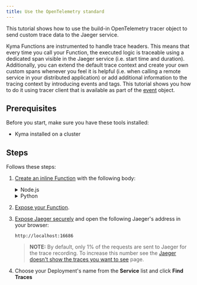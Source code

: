```yaml
---
title: Use the OpenTelemetry standard
---
```


This tutorial shows how to use the build-in OpenTelemetry tracer object to send custom trace data to the Jaeger service.

Kyma Functions are instrumented to handle trace headers. This means that every time you call your Function, the executed logic is traceable using a dedicated span visible in the Jaeger service (i.e. start time and duration).
Additionally, you can extend the default trace context and create your own custom spans whenever you feel it is helpful (i.e. when calling a remote service in your distributed application) or add additional information to the tracing context by introducing events and tags. This tutorial shows you how to do it using tracer client that is available as part of the [event](../../05-technical-reference/svls-08-function-specification.md#event-object) object.

## Prerequisites

Before you start, make sure you have these tools installed:

- Kyma installed on a cluster

## Steps

Follows these steps:

1. [Create an inline Function](./svls-01-create-inline-function.md) with the following body:

   <div tabs name="code" group="functions-code">
   <details>
   <summary label="node.js">
   Node.js
   </summary>

      ```javascript
      module.exports = {
         main: function (event, context) {
            span = event.tracer.startSpan('foo');
            span.addEvent('bar');
            span.end();
            
            return "hello OpenTelemetry"
         }
      }
      ```

   </details>
   <details>
   <summary label="python">
   Python
   </summary>

      ```python
      def main(event, context):
         span = event.tracer.start_span("foo")
         span.add_event("bar")
         span.end()

         return "hello OpenTelemetry"
      ```

   </details>
   </div>

2. [Expose your Function](./svls-03-expose-function.md).
3. [Expose Jaeger securely](../../04-operation-guides/security/sec-06-access-expose-kiali-grafana.md) and open the following Jaeger's address in your browser:

   ```text
   http://localhost:16686
   ```

   > **NOTE:** By default, only 1% of the requests are sent to Jaeger for the trace recording. To increase this number see the [Jaeger doesn't show the traces you want to see](../../04-operation-guides/troubleshooting/observability/obsv-02-troubleshoot-jaeger-shows-few-traces.md) page.

4. Choose your Deployment's name from the **Service** list and click **Find Traces**
